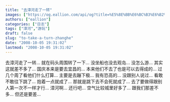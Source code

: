 ```yaml
---
title: "去漳河走了一转"
images: ["https://og.eallion.com/api/og?title=%E5%8E%BB%E6%BC%B3%E6%B2%B3%E8%B5%B0%E4%BA%86%E4%B8%80%E8%BD%AC"]
authors: ["eallion"]
categories: ["日志"]
tags: ["漳河","游玩"]
draft: false
slug: "to-take-a-turn-zhanghe"
date: "2008-10-05 19:31:02"
lastmod: "2008-10-05 19:31:02"
---
```


去漳河走了一转...
就在码头周围转了一下...
没坐船也没去观岛...
没怎么游...
其实这就差不多了...
国庆本来是要去宜昌的...
本来他们不去了也是可以去得成的...
过几个周了看他们什么打算...
主要是去蹦下极...
我有恐高的... 没跟别人说过...
看敢不敢往下跳了...
抱着一点就成了... 那就是跳下去不会死就成了...
去了要做得跟别人第一次不一样才行...
漳河啊...
还行吧... 空气比较城里好多了...
跟我们那差不多... 但还是要差...
